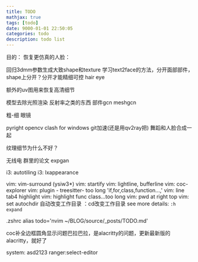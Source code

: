 ```yaml
---
title: TODO
mathjax: true
tags: [todo]
date: 9000-01-01 22:50:05
categories: todo
description: todo list
---
```




目的：
恢复更仿真的人脸：

回归3dmm参数生成大致shape和texture
学习text2face的方法，分开面部部件，shape上分开？分开才能精细可控
hair eye

额外的uv图用来恢复高清细节

模型去除光照渲染
反射率之类的东西
部件gcn
meshgcn


粗-细
眼镜


pyright opencv
clash for windows git加速(还是用qv2ray把)
舞蹈和人脸合成一起

纹理细节为什么不好？


无线电 群里的论文
expgan


i3: autotiling
i3: lxappearance

vim: vim-surround (ysiw3*)
vim: startify
vim: lightline, bufferline
vim: coc-explorer
vim: plugin - treesitter- too long 'if,for,class,function...,' 
vim: line tab4 highlight
vim: highlight func class...too long 
vim: pwd at right top
vim: set autochdir 自动改变工作目录
：cd改变工作目录
see more details: `:h expand`

.zshrc
alias todo='nvim ~/BLOG/source/_posts/TODO.md'

coc补全边框圆角显示问题巴拉巴拉，是alacritty的问题，更新最新版的alacritty，就好了

system: asd2123
ranger:select-editor














